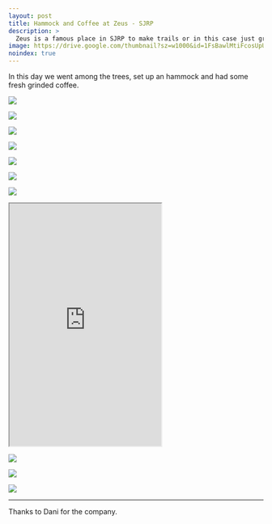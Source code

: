 ```yaml
---
layout: post
title: Hammock and Coffee at Zeus - SJRP
description: >
  Zeus is a famous place in SJRP to make trails or in this case just grab some snack and watch an amazing sunset.
image: https://drive.google.com/thumbnail?sz=w1000&id=1FsBawlMtiFcosUpUq2V6qqEjd7UDYsuX
noindex: true
---
```


In this day we went among the trees, set up an hammock and had some fresh grinded coffee.

![](https://drive.google.com/thumbnail?sz=w1000&id=1uRD941veKuPPPWgLk_pVwqIzQoOFND4s)

![](https://drive.google.com/thumbnail?sz=w1000&id=10FG2FfU1neN0jlLT7svvFeHqfhW-xDAM)

![](https://drive.google.com/thumbnail?sz=w1000&id=1d0s28iAIy9qYyYVFu7JiztkCuzevw76U)

![](https://drive.google.com/thumbnail?sz=w1000&id=1a_Mfb7YlOvxKuNJ2RBRPvD80L0hh4Yvy)

![](https://drive.google.com/thumbnail?sz=w1000&id=1Yt9cd6Gdav1VYyTQQz3OXziEHbSWmYmT)

![](https://drive.google.com/thumbnail?sz=w1000&id=1wWcGPRNWIUz_v7hO0QQbTLc5apaP1awv)

![](https://drive.google.com/thumbnail?sz=w1000&id=1u11WEvI6_1CjlPR5GRDlXSitnRC7tm1X)

<iframe src="https://drive.google.com/file/d/1OqsLIH-WIERzX-Xx04aV5-5SNJ8r6oqH/preview" class="is-fullwidth" height="480"></iframe>

![](https://drive.google.com/thumbnail?sz=w1000&id=1FjETte99YDE0pWgJ4_JLMEfdoLiK1JJR)

![](https://drive.google.com/thumbnail?sz=w1000&id=1cznVgjF1llAzpgaydkrAxTKMbQW58RHJ)

![](https://drive.google.com/thumbnail?sz=w1000&id=1qiMOqUZUJEWUCU0LFxHpNJQbCL1H7iyr)


* * * 

Thanks to Dani for the company.
